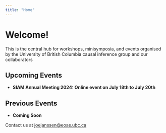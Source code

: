 ```yaml
---
title: "Home"
---
```


# Welcome!

This is the central hub for workshops, minisymposia, and events organised by the University of British Columbia causal inference group and our collaborators

## Upcoming Events

* **SIAM Annual Meeting 2024: Online event on July 18th to July 20th**

## Previous Events

* **Coming Soon**


Contact us at <joejanssen@eoas.ubc.ca>
